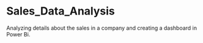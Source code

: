 # Sales_Data_Analysis
Analyzing details about the sales in a company and creating a dashboard in Power Bi.
